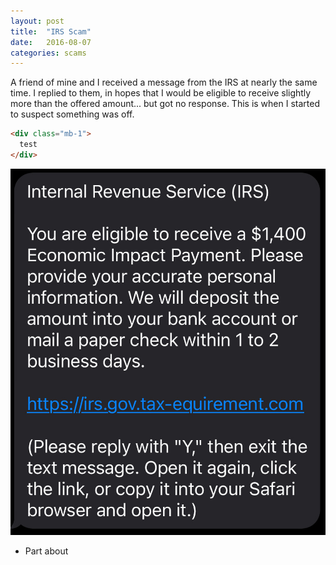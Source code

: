 ```yaml
---
layout: post
title:  "IRS Scam"
date:   2016-08-07
categories: scams
---
```


A friend of mine and I received a message from the IRS at nearly the same time. I replied to them, in hopes that I would be eligible to receive slightly more than the offered amount... but got no response. This is when I started to suspect something was off.

```html
<div class="mb-1">
  test
</div>
```

![alt text](_posts\images\initial_irs_text.jpeg)

- Part about 
